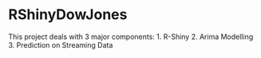 # RShinyDowJones
This project deals with 3 major components:  1. R-Shiny 2. Arima Modelling 3. Prediction on Streaming Data

